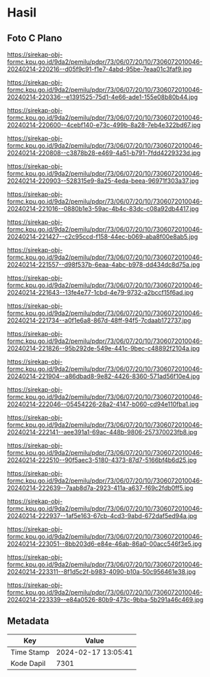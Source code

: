 # Hasil

## Foto C Plano

https://sirekap-obj-formc.kpu.go.id/9da2/pemilu/pdpr/73/06/07/20/10/7306072010046-20240214-220216--d05f9c91-f1e7-4abd-95be-7eaa01c3faf9.jpg

https://sirekap-obj-formc.kpu.go.id/9da2/pemilu/pdpr/73/06/07/20/10/7306072010046-20240214-220336--e1391525-75d1-4e66-ade1-155e08b80b44.jpg

https://sirekap-obj-formc.kpu.go.id/9da2/pemilu/pdpr/73/06/07/20/10/7306072010046-20240214-220600--4cebf140-e73c-499b-8a28-7eb4e322bd67.jpg

https://sirekap-obj-formc.kpu.go.id/9da2/pemilu/pdpr/73/06/07/20/10/7306072010046-20240214-220808--c3878b28-e469-4a51-b791-7fdd4229323d.jpg

https://sirekap-obj-formc.kpu.go.id/9da2/pemilu/pdpr/73/06/07/20/10/7306072010046-20240214-220903--528315e9-8a25-4eda-beea-96971f303a37.jpg

https://sirekap-obj-formc.kpu.go.id/9da2/pemilu/pdpr/73/06/07/20/10/7306072010046-20240214-221016--0880b1e3-59ac-4b4c-83dc-c08a92db4417.jpg

https://sirekap-obj-formc.kpu.go.id/9da2/pemilu/pdpr/73/06/07/20/10/7306072010046-20240214-221427--c2c95ccd-f158-44ec-b069-aba8f00e8ab5.jpg

https://sirekap-obj-formc.kpu.go.id/9da2/pemilu/pdpr/73/06/07/20/10/7306072010046-20240214-221557--d98f537b-6eaa-4abc-b978-dd434dc8d75a.jpg

https://sirekap-obj-formc.kpu.go.id/9da2/pemilu/pdpr/73/06/07/20/10/7306072010046-20240214-221643--13fe4e77-1cbd-4e79-9732-a2bccf15f6ad.jpg

https://sirekap-obj-formc.kpu.go.id/9da2/pemilu/pdpr/73/06/07/20/10/7306072010046-20240214-221734--a0f1e6a8-867d-48ff-94f5-7cdaab172737.jpg

https://sirekap-obj-formc.kpu.go.id/9da2/pemilu/pdpr/73/06/07/20/10/7306072010046-20240214-221826--95b292de-549e-441c-9bec-c48892f2104a.jpg

https://sirekap-obj-formc.kpu.go.id/9da2/pemilu/pdpr/73/06/07/20/10/7306072010046-20240214-221904--a86dbad8-9e82-4426-8360-571ad56f10e4.jpg

https://sirekap-obj-formc.kpu.go.id/9da2/pemilu/pdpr/73/06/07/20/10/7306072010046-20240214-222046--05454226-28a2-4147-b060-cd94e110fba1.jpg

https://sirekap-obj-formc.kpu.go.id/9da2/pemilu/pdpr/73/06/07/20/10/7306072010046-20240214-222141--aee391a1-69ac-448b-9806-257370023fb8.jpg

https://sirekap-obj-formc.kpu.go.id/9da2/pemilu/pdpr/73/06/07/20/10/7306072010046-20240214-222510--90f5aec3-5180-4373-87d7-5166bf4b6d25.jpg

https://sirekap-obj-formc.kpu.go.id/9da2/pemilu/pdpr/73/06/07/20/10/7306072010046-20240214-222639--7aab8d7a-2923-411a-a637-f69c2fdb0ff5.jpg

https://sirekap-obj-formc.kpu.go.id/9da2/pemilu/pdpr/73/06/07/20/10/7306072010046-20240214-222937--1af5e163-67cb-4cd3-9abd-672daf5ed94a.jpg

https://sirekap-obj-formc.kpu.go.id/9da2/pemilu/pdpr/73/06/07/20/10/7306072010046-20240214-223051--8bb203d6-e84e-46ab-86a0-00acc546f3e5.jpg

https://sirekap-obj-formc.kpu.go.id/9da2/pemilu/pdpr/73/06/07/20/10/7306072010046-20240214-223311--8f1d5c2f-b983-4090-b10a-50c956461e38.jpg

https://sirekap-obj-formc.kpu.go.id/9da2/pemilu/pdpr/73/06/07/20/10/7306072010046-20240214-223339--e84a0526-80b9-473c-9bba-5b291a46c469.jpg


## Metadata

| Key        | Value               |
| ---------- | ------------------- |
| Time Stamp | 2024-02-17 13:05:41 |
| Kode Dapil | 7301                |



